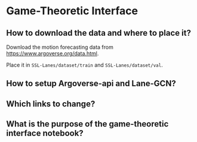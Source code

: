 # Game-Theoretic Interface

## How to download the data and where to place it?
Download the motion forecasting data from https://www.argoverse.org/data.html.

Place it in `SSL-Lanes/dataset/train` and `SSL-Lanes/dataset/val`.

## How to setup Argoverse-api and Lane-GCN?

## Which links to change?

## What is the purpose of the game-theoretic interface notebook?
